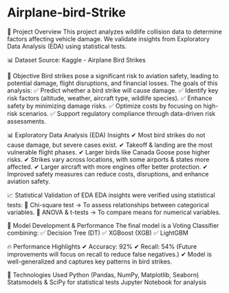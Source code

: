 # Airplane-bird-Strike
📌 Project Overview
This project analyzes wildlife collision data to determine factors affecting vehicle damage. We validate insights from Exploratory Data Analysis (EDA) using statistical tests.

📊 Dataset
Source: Kaggle - Airplane Bird Strikes


🔬 Objective
Bird strikes pose a significant risk to aviation safety, leading to potential damage, flight disruptions, and financial losses.
The goals of this analysis:
✅ Predict whether a bird strike will cause damage.
✅ Identify key risk factors (altitude, weather, aircraft type, wildlife species).
✅ Enhance safety by minimizing damage risks.
✅ Optimize costs by focusing on high-risk scenarios.
✅ Support regulatory compliance through data-driven risk assessments.

📊 Exploratory Data Analysis (EDA) Insights
✔ Most bird strikes do not cause damage, but severe cases exist.
✔ Takeoff & landing are the most vulnerable flight phases.
✔ Larger birds like Canada Goose pose higher risks.
✔ Strikes vary across locations, with some airports & states more affected.
✔ Larger aircraft with more engines offer better protection.
✔ Improved safety measures can reduce costs, disruptions, and enhance aviation safety.

📈 Statistical Validation of EDA
EDA insights were verified using statistical tests:
📌 Chi-square test → To assess relationships between categorical variables.
📌 ANOVA & t-tests → To compare means for numerical variables.

🤖 Model Development & Performance
The final model is a Voting Classifier combining:
✅ Decision Tree (DT)
✅ XGBoost (XGB)
✅ LightGBM

🔥 Performance Highlights
✔ Accuracy: 92%
✔ Recall: 54% (Future improvements will focus on recall to reduce false negatives.)
✔ Model is well-generalized and captures key patterns in bird strikes.

🚀 Technologies Used
Python (Pandas, NumPy, Matplotlib, Seaborn)
Statsmodels & SciPy for statistical tests
Jupyter Notebook for analysis
